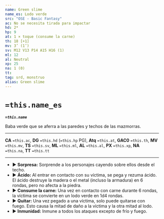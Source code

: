 ```yaml
---
name: Green slime
name_es: Lodo verde
src: "OSE - Basic Fantasy"
ac: No se necesita tirada para impactar
hd: 2*
hp: 9
at: 1 × toque (consume la carne)
th: 18 [+1]
mv: 3’ (1’)
sv: M12 V13 P14 A15 H16 (1)
ml: 12
al: Neutral
xp: 25
na: 1 (0)
tt: 
tag: srd, monstruo
alias: Green slime
---
```

# `=this.name_es` 

**_`=this.name`_**

Baba verde que se aferra a las paredes y techos de las mazmorras.

---
**CA** `=this.ac`, **DG** `=this.hd` (`=this.hp` PG), **Atq** `=this.at`, **GAC0** `=this.th`, **MV** `=this.mv`, **TS** `=this.sv`, **ML** `=this.ml`, **AL** `=this.al`, **PX** `=this.xp`, **NA** `=this.na`, **TT** `=this.tt`

---

- ▶ **Sorpresa:** Sorprende a los personajes cayendo sobre ellos desde el techo.
- ▶ **Ácido:** Al entrar en contacto con su víctima, se pega y rezuma ácido. El ácido destruye la madera o el metal (incluso la armadura) en 6 rondas, pero no afecta a la piedra.
- ▶ **Consume la carne:** Una vez en contacto con carne durante 6 rondas, la víctima se convierte en un lodo verde en 1d4 rondas.
- ▶ **Quitar:** Una vez pegado a una víctima, solo puede quitarse con fuego. Esto causa la mitad de daño a la víctima y la otra mitad al lodo.
- ▶ **Inmunidad:** Inmune a todos los ataques excepto de frío y fuego.
